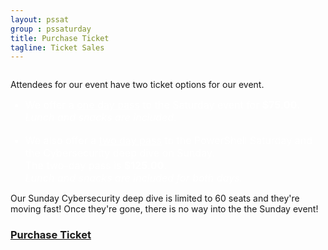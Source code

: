 ```yaml
---
layout: pssat
group : pssaturday
title: Purchase Ticket
tagline: Ticket Sales
---
```

<div class="header-style-3">
    <div class="container">
        <div class="row">
            <div class="col-xs-12 col-sm-6">
                <figure>
                    <img src="{{ BASE_PATH }}/assets/images/RTP_Saturday.png" alt="">
                </figure>
            </div>
            <div class="col-xs-12 col-sm-6">
                <div class="hero-content-v2" style="margin-top: 0">
 <p style="margin-bottom:10px">Attendees for our event have two ticket options for our event.</p>
 <ul class="list-featured space-bottom-20">
    <li style="color: white;font-size: 16px">
        We offer a <u>one day pass</u> to the Saturday event for <strong>$75.00</strong>.
        <br><i>Lunch and snacks are included.</i>
    </li>
    <br>
    <li style="color: white;font-size: 16px">
        We also offer a <u>two day pass</u> to the PowerShell Saturday and the Cybersecurity deep dive on Sunday.
        <br>The two-day pass is <strong>$125.00</strong>.
        <br><i>Lunch and snacks are included for both days.</i></li>
    </ul>   
    <p style="margin-bottom: 20px">Our Sunday Cybersecurity deep dive is limited to 60 seats and they're moving fast! Once they're gone, there is no way into the the Sunday event!
</p>
                    <h3>
                        <strong>
                        <a href="https://devopscollective.regfox.com/research-triangle-powershell-saturday">
                            Purchase Ticket
                        </a>
                    </strong>
                    </h3>
                </div>
            </div>
        </div>
    </div>
</div>
